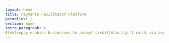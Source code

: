 ```yaml
---
layout: home
title: Payments Facilitator Platform
permalink: /
section: home
intro_paragraph: >
Elektropay enables businesses to accept credit/debit/gift cards via any commerce channel through one easy to use system. Accept EMV, magnetic swipe, contactless, manually-keyed, mobile and eCommerce transactions are all supported with point-to-point encryption and Tokenization for maximum card data protection.
---
```

